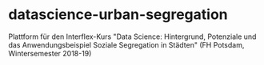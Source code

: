 # datascience-urban-segregation
Plattform für den Interflex-Kurs "Data Science: Hintergrund, Potenziale und das Anwendungsbeispiel Soziale Segregation in Städten" (FH Potsdam, Wintersemester 2018-19)
